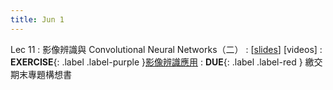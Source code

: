 ```yaml
---
title: Jun 1
---
```


Lec 11
: 影像辨識與 Convolutional Neural Networks（二）
  : [[slides](https://docs.google.com/presentation/d/1BS6lMHkL1pyGeBcqPzw5SjvOrKfFFqdLS0woT37pTpk/edit?usp=sharing)] [videos]
: **EXERCISE**{: .label .label-purple }[影像辨識應用](https://colab.research.google.com/drive/1YbiZHcT6HR8Rjwh8UxQRoOg-hWQD0QST?usp=sharing)
: **DUE**{: .label .label-red } 繳交期末專題構想書
